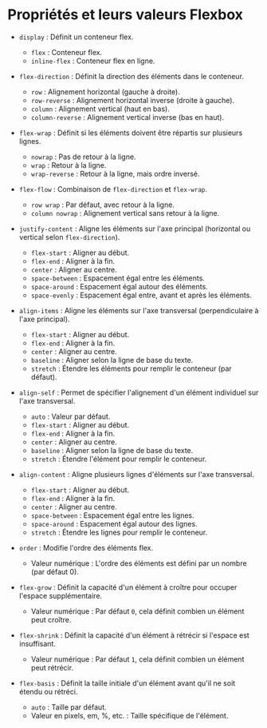 # Propriétés et leurs valeurs Flexbox

- `display` : Définit un conteneur flex.
  - `flex` : Conteneur flex.
  - `inline-flex` : Conteneur flex en ligne.

- `flex-direction` : Définit la direction des éléments dans le conteneur.
  - `row` : Alignement horizontal (gauche à droite).
  - `row-reverse` : Alignement horizontal inverse (droite à gauche).
  - `column` : Alignement vertical (haut en bas).
  - `column-reverse` : Alignement vertical inverse (bas en haut).

- `flex-wrap` : Définit si les éléments doivent être répartis sur plusieurs lignes.
  - `nowrap` : Pas de retour à la ligne.
  - `wrap` : Retour à la ligne.
  - `wrap-reverse` : Retour à la ligne, mais ordre inversé.

- `flex-flow` : Combinaison de `flex-direction` et `flex-wrap`.
  - `row wrap` : Par défaut, avec retour à la ligne.
  - `column nowrap` : Alignement vertical sans retour à la ligne.

- `justify-content` : Aligne les éléments sur l'axe principal (horizontal ou vertical selon `flex-direction`).
  - `flex-start` : Aligner au début.
  - `flex-end` : Aligner à la fin.
  - `center` : Aligner au centre.
  - `space-between` : Espacement égal entre les éléments.
  - `space-around` : Espacement égal autour des éléments.
  - `space-evenly` : Espacement égal entre, avant et après les éléments.

- `align-items` : Aligne les éléments sur l'axe transversal (perpendiculaire à l'axe principal).
  - `flex-start` : Aligner au début.
  - `flex-end` : Aligner à la fin.
  - `center` : Aligner au centre.
  - `baseline` : Aligner selon la ligne de base du texte.
  - `stretch` : Étendre les éléments pour remplir le conteneur (par défaut).

- `align-self` : Permet de spécifier l'alignement d'un élément individuel sur l'axe transversal.
  - `auto` : Valeur par défaut.
  - `flex-start` : Aligner au début.
  - `flex-end` : Aligner à la fin.
  - `center` : Aligner au centre.
  - `baseline` : Aligner selon la ligne de base du texte.
  - `stretch` : Étendre l'élément pour remplir le conteneur.

- `align-content` : Aligne plusieurs lignes d'éléments sur l'axe transversal.
  - `flex-start` : Aligner au début.
  - `flex-end` : Aligner à la fin.
  - `center` : Aligner au centre.
  - `space-between` : Espacement égal entre les lignes.
  - `space-around` : Espacement égal autour des lignes.
  - `stretch` : Étendre les lignes pour remplir le conteneur.

- `order` : Modifie l'ordre des éléments flex.
  - Valeur numérique : L'ordre des éléments est défini par un nombre (par défaut 0).
  
- `flex-grow` : Définit la capacité d'un élément à croître pour occuper l'espace supplémentaire.
  - Valeur numérique : Par défaut `0`, cela définit combien un élément peut croître.

- `flex-shrink` : Définit la capacité d'un élément à rétrécir si l'espace est insuffisant.
  - Valeur numérique : Par défaut `1`, cela définit combien un élément peut rétrécir.

- `flex-basis` : Définit la taille initiale d'un élément avant qu'il ne soit étendu ou rétréci.
  - `auto` : Taille par défaut.
  - Valeur en pixels, em, %, etc. : Taille spécifique de l'élément.
